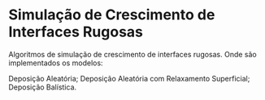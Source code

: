 # Simulação de Crescimento de Interfaces Rugosas
Algoritmos de simulação de crescimento de interfaces rugosas. Onde são implementados os modelos:

  Deposição Aleatória;
  Deposição Aleatória com Relaxamento Superficial;
  Deposição Balística.

